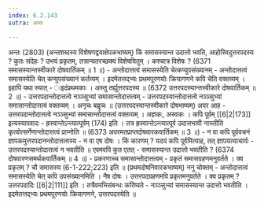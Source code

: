 ```yaml
---
index: 6.2.143
sutra: अन्तः

---
```

 अन्तः (2803) (अन्तशब्दस्य विशेषणद्वयाक्षेपकभाष्यम्) किं समासस्यान्त उदात्तो भवति, आहोस्विदुत्तरपदस्य ? कुतः संदेहः ? उभयं प्रकृतम्, तत्रान्यतरच्छक्यं विशेषयितुम् । कश्चात्र विशेषः ? (6371 समासस्यान्तस्वीकारे दोषवार्तिकम् ॥ 1 ॥) - अन्तोदात्तत्वं समासस्येति चेत्कप्युपसंख्यानम् - अन्तोदात्तत्वं समासस्येति चेत् कप्युपसंख्यानं कर्तव्यम् । इदमेतत्तद्भ्यः प्रथमपूरणयोः क्रियागणने कपि चेति वक्तव्यम् । इहापि यथा स्यात् - ःइदंप्रथमकाः । अस्तु तर्ह्युत्तरपदस्य ॥ (6372 उत्तरपदस्यान्तस्वीकारे दोषवार्तिकम् ॥ 2 ॥) - उत्तरपदान्तोदात्तत्वे नञ्ञ्सुभ्यां समासान्तोदात्तत्वम् - उत्तरपदस्यान्तोदात्तत्वे नञ्ञ्सुभ्यां समासान्तोदात्तत्वं वक्तव्यम् । अनृचः बह्वृचः ॥ (उत्तरपदस्यान्तस्वीकारे दोषभाष्यम्) अपर आह - उत्तरपदान्तोदात्तत्वे नञ्ञ्सुभ्यां समासान्तोदात्तत्वं वक्तव्यम् । अज्ञकः, अस्वकः । कपि पूर्वम् [[6|2|173]] इत्यस्यापवादः - ह्रस्वान्तेऽन्त्यात्पूर्वम् (174) इति । तत्र ह्रस्वान्तेऽन्त्यात्पूर्व उदात्तभावी नास्तीति कृत्वोत्सर्गेणान्तोदात्तत्वं प्राप्नोति ॥ (6373 अपरमतप्राप्तदोषवारकवार्तिकम् ॥ 3 ॥) - न वा कपि पूर्ववचनं ज्ञापकमुत्तरपदानन्तोदात्तत्वस्य - न वा एष दोषः । किं कारणम् ? यदयं कपि पूर्वमित्याह, तत् ज्ञापयत्याचार्यः - उत्तरपदस्यान्तोदात्तत्वं न भवतीति ॥ एवमवपि कुत एतत् - समासस्यान्त उदात्तो भवतीति ? (6374 दोषवारणसमर्थकवार्तिकम् ॥ 4 ॥) - प्रकरणाच्च समासान्तोदात्तत्वम् - प्रकृतं समासग्रहणमनुवर्तते । क्व प्रकृतम् ? चौ समासस्य (6-1-222;223) इति ॥ (प्रथमदोषनिवारकभाष्यम्) ननु चोक्तम् - अन्तोदात्तत्वं समासस्येति चेत् कपि उपसंख्यानमिति । नैष दोषः । उत्तरपदग्रहणमपि प्रकृतमनुवर्तते । क्व प्रकृतम् ? उत्तरपदादिः [[6|2|111]] इति । तत्रैवमभिसंबन्धः करिष्यते - नञ्ञ्सुभ्यां समासस्यान्त उदात्तो भवतीति । इदमेतत्तद्भ्यः प्रथमपूरणयोः क्रियागणने, उत्तरपदस्येति ॥ 